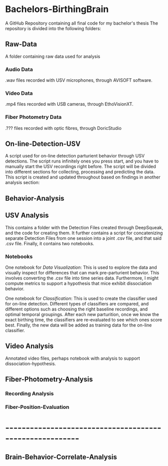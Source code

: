 # Bachelors-BirthingBrain
A GitHub Repository containing all final code for my bachelor's thesis 
The repository is divided into the following folders: 

## Raw-Data 
A folder containing raw data used for analysis 

### Audio Data
.wav files recorded with USV microphones, through AVISOFT software.

### Video Data 
.mp4 files recorded with USB cameras, through EthoVisionXT.

### Fiber Photometry Data
.??? files recorded with optic fibres, through DoricStudio



## On-line-Detection-USV
A script used for on-line detection parturient behavior through USV detections. 
The script runs infinitely ones you press start, and you have to manually start the USV recordings right before.
The script will be divided into different sections for collecting, processing and predicting the data. 
This script is created and updated throughout based on findings in another analysis section:



## Behavior-Analysis

## USV Analysis 
This contains a folder with the Detection Files created through DeepSqueak, and the code for creating them.
It further contains a script for concatenizing separate Detection Files from one session into a joint .csv file, and that said .csv file.
Finally, it contains two notebooks. 

### Notebooks
One notebook for *Data Visualization*: This is used to explore the data and visually inspect for differences that can mark pre-parturient behavior. This involves converting the .csv file into time series data. Furthermore, I might compute metrics to support a hypothesis that mice exhibit dissociation behavior. 

One notebook for *Classification*: This is used to create the classifier used for on-line detection. Different types of classifiers are compared, and different options such as choosing the right baseline recordings, and optimal temporal groupings. After each new parturition, once we know the exact birthing time, the classifiers are re-evaluated to see which ones score best. Finally, the new data will be added as training data for the on-line classifier. 

## Video Analysis
Annotated video files, perhaps notebook with analysis to support dissociation-hypothesis. 






## Fiber-Photometry-Analysis




### Recording Analysis 




### Fiber-Position-Evaluation

# --------------------------------------------------------

## Brain-Behavior-Correlate-Analysis


